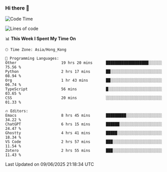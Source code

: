 ### Hi there 👋

<!--
**nicehiro/nicehiro** is a ✨ _special_ ✨ repository because its `README.md` (this file) appears on your GitHub profile.

Here are some ideas to get you started:

- 🔭 I’m currently working on ...
- 🌱 I’m currently learning ...
- 👯 I’m looking to collaborate on ...
- 🤔 I’m looking for help with ...
- 💬 Ask me about ...
- 📫 How to reach me: ...
- 😄 Pronouns: ...
- ⚡ Fun fact: ...
-->

<!--START_SECTION:waka-->
![Code Time](http://img.shields.io/badge/Code%20Time-719%20hrs%2030%20mins-blue)

![Lines of code](https://img.shields.io/badge/From%20Hello%20World%20I%27ve%20Written-1.7%20million%20lines%20of%20code-blue)

📊 **This Week I Spent My Time On** 

```text
🕑︎ Time Zone: Asia/Hong_Kong

💬 Programming Languages: 
Other                    19 hrs 20 mins      ███████████████████░░░░░░   75.56 % 
Python                   2 hrs 17 mins       ██░░░░░░░░░░░░░░░░░░░░░░░   08.94 % 
Org                      1 hr 43 mins        ██░░░░░░░░░░░░░░░░░░░░░░░   06.74 % 
TypeScript               56 mins             █░░░░░░░░░░░░░░░░░░░░░░░░   03.65 % 
CSS                      20 mins             ░░░░░░░░░░░░░░░░░░░░░░░░░   01.33 % 

🔥 Editors: 
Emacs                    8 hrs 45 mins       █████████░░░░░░░░░░░░░░░░   34.22 % 
ChatGPT                  6 hrs 15 mins       ██████░░░░░░░░░░░░░░░░░░░   24.47 % 
Ghostty                  4 hrs 41 mins       █████░░░░░░░░░░░░░░░░░░░░   18.34 % 
VS Code                  2 hrs 57 mins       ███░░░░░░░░░░░░░░░░░░░░░░   11.54 % 
Zotero                   2 hrs 55 mins       ███░░░░░░░░░░░░░░░░░░░░░░   11.43 % 
```


 Last Updated on 09/06/2025 21:18:34 UTC
<!--END_SECTION:waka-->
